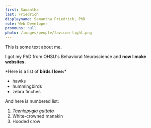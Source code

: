```yaml
---
first: Samantha
last: Friedrich
displayname: Samantha Friedrich, PhD
role: Web Developer
pronouns: null
photo: /images/people/favicon-light.png
---
```

This is some text about me.

I got my PhD from OHSU's Behavioral Neuroscience and **now I make websites.**

\*Here is a list of **birds I love:***

* hawks
* hummingbirds
* zebra finches



And here is numbered list:

1. *Taeniopygia guttata*
2. White-crowned manakin
3. Hooded crow